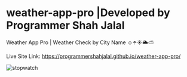 # weather-app-pro |Developed by Programmer Shah Jalal
Weather App Pro | Weather Check by City Name ☺️☂️☀️🌥️⛅

Live Site Link: https://programmershahjalal.github.io/weather-app-pro/

![stopwatch](https://user-images.githubusercontent.com/79104097/134855760-b8c92ae8-3cea-487b-8f16-604b34c29ae4.png)

